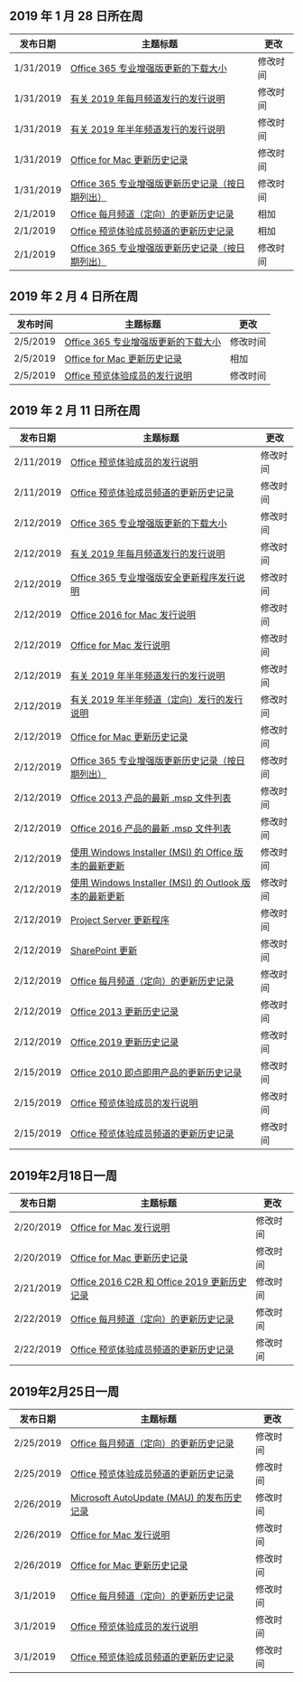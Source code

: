 <!-- This file is generated automatically each week. Changes made to this file will be overwritten.-->




## <a name="week-of-january-28-2019"></a>2019 年 1 月 28 日所在周


| 发布日期 |主题标题 | 更改 |
|------|------------|--------|
| 1/31/2019 | [Office 365 专业增强版更新的下载大小](/OfficeUpdates/download-sizes-office365-proplus-updates) | 修改时间 |
| 1/31/2019 | [有关 2019 年每月频道发行的发行说明](/OfficeUpdates/monthly-channel-2019) | 修改时间 |
| 1/31/2019 | [有关 2019 年半年频道发行的发行说明](/OfficeUpdates/semi-annual-channel-2019) | 修改时间 |
| 1/31/2019 | [Office for Mac 更新历史记录](/OfficeUpdates/update-history-office-for-mac) | 修改时间 |
| 1/31/2019 | [Office 365 专业增强版更新历史记录（按日期列出）](/OfficeUpdates/update-history-office365-proplus-by-date) | 修改时间 |
| 2/1/2019 | [Office 每月频道（定向）的更新历史记录](/OfficeUpdates/update-history-monthly-channel-targeted) | 相加 |
| 2/1/2019 | [Office 预览体验成员频道的更新历史记录](/OfficeUpdates/update-history-office-insider) | 相加 |
| 2/1/2019 | [Office 365 专业增强版更新历史记录（按日期列出）](/OfficeUpdates/update-history-office365-proplus-by-date) | 修改时间 |


## <a name="week-of-february-04-2019"></a>2019 年 2 月 4 日所在周


| 发布时间 |主题标题 | 更改 |
|------|------------|--------|
| 2/5/2019 | [Office 365 专业增强版更新的下载大小](/OfficeUpdates/download-sizes-office365-proplus-updates) | 修改时间 |
| 2/5/2019 | [Office for Mac 更新历史记录](/OfficeUpdates/release-notes-office-insider) | 相加 |
| 2/5/2019 | [Office 预览体验成员的发行说明](/OfficeUpdates/release-notes-office-insider) | 修改时间 |


## <a name="week-of-february-11-2019"></a>2019 年 2 月 11 日所在周


| 发布日期 |主题标题 | 更改 |
|------|------------|--------|
| 2/11/2019 | [Office 预览体验成员的发行说明](/OfficeUpdates/release-notes-office-insider) | 修改时间 |
| 2/11/2019 | [Office 预览体验成员频道的更新历史记录](/OfficeUpdates/update-history-office-insider) | 修改时间 |
| 2/12/2019 | [Office 365 专业增强版更新的下载大小](/OfficeUpdates/download-sizes-office365-proplus-updates) | 修改时间 |
| 2/12/2019 | [有关 2019 年每月频道发行的发行说明](/OfficeUpdates/monthly-channel-2019) | 修改时间 |
| 2/12/2019 | [Office 365 专业增强版安全更新程序发行说明](/OfficeUpdates/office365-proplus-security-updates) | 修改时间 |
| 2/12/2019 | [Office 2016 for Mac 发行说明](/OfficeUpdates/release-notes-office-2016-mac) | 修改时间 |
| 2/12/2019 | [Office for Mac 发行说明](/OfficeUpdates/release-notes-office-for-mac) | 修改时间 |
| 2/12/2019 | [有关 2019 年半年频道发行的发行说明](/OfficeUpdates/semi-annual-channel-2019) | 修改时间 |
| 2/12/2019 | [有关 2019 年半年频道（定向）发行的发行说明](/OfficeUpdates/semi-annual-channel-targeted-2019) | 修改时间 |
| 2/12/2019 | [Office for Mac 更新历史记录](/OfficeUpdates/update-history-office-for-mac) | 修改时间 |
| 2/12/2019 | [Office 365 专业增强版更新历史记录（按日期列出）](/OfficeUpdates/update-history-office365-proplus-by-date) | 修改时间 |
| 2/12/2019 | [Office 2013 产品的最新 .msp 文件列表](/OfficeUpdates/msp-files-office-2013) | 修改时间 |
| 2/12/2019 | [Office 2016 产品的最新 .msp 文件列表](/OfficeUpdates/msp-files-office-2016) | 修改时间 |
| 2/12/2019 | [使用 Windows Installer (MSI) 的 Office 版本的最新更新](/OfficeUpdates/office-updates-msi) | 修改时间 |
| 2/12/2019 | [使用 Windows Installer (MSI) 的 Outlook 版本的最新更新](/OfficeUpdates/outlook-updates-msi) | 修改时间 |
| 2/12/2019 | [Project Server 更新程序](/OfficeUpdates/project-server-updates) | 修改时间 |
| 2/12/2019 | [SharePoint 更新](/OfficeUpdates/sharepoint-updates) | 修改时间 |
| 2/12/2019 | [Office 每月频道（定向）的更新历史记录](/OfficeUpdates/update-history-monthly-channel-targeted) | 修改时间 |
| 2/12/2019 | [Office 2013 更新历史记录](/OfficeUpdates/update-history-office-2013) | 修改时间 |
| 2/12/2019 | [Office 2019 更新历史记录](/OfficeUpdates/update-history-office-2019) | 修改时间 |
| 2/15/2019 | [Office 2010 即点即用产品的更新历史记录](/OfficeUpdates/update-history-office-2010-click-to-run) | 修改时间 |
| 2/15/2019 | [Office 预览体验成员的发行说明](/OfficeUpdates/release-notes-office-insider) | 修改时间 |
| 2/15/2019 | [Office 预览体验成员频道的更新历史记录](/OfficeUpdates/update-history-office-insider) | 修改时间 |


## <a name="week-of-february-18-2019"></a>2019年2月18日一周


| 发布日期 |主题标题 | 更改 |
|------|------------|--------|
| 2/20/2019 | [Office for Mac 发行说明](/OfficeUpdates/release-notes-office-for-mac) | 修改时间 |
| 2/20/2019 | [Office for Mac 更新历史记录](/OfficeUpdates/update-history-office-for-mac) | 修改时间 |
| 2/21/2019 | [Office 2016 C2R 和 Office 2019 更新历史记录](/OfficeUpdates/update-history-office-2019) | 修改时间 |
| 2/22/2019 | [Office 每月频道（定向）的更新历史记录](/OfficeUpdates/update-history-monthly-channel-targeted) | 修改时间 |
| 2/22/2019 | [Office 预览体验成员频道的更新历史记录](/OfficeUpdates/update-history-office-insider) | 修改时间 |


## <a name="week-of-february-25-2019"></a>2019年2月25日一周


| 发布日期 |主题标题 | 更改 |
|------|------------|--------|
| 2/25/2019 | [Office 每月频道（定向）的更新历史记录](/OfficeUpdates/update-history-monthly-channel-targeted) | 修改时间 |
| 2/25/2019 | [Office 预览体验成员频道的更新历史记录](/OfficeUpdates/update-history-office-insider) | 修改时间 |
| 2/26/2019 | [Microsoft AutoUpdate (MAU) 的发布历史记录](/OfficeUpdates/release-history-microsoft-autoupdate) | 修改时间 |
| 2/26/2019 | [Office for Mac 发行说明](/OfficeUpdates/release-notes-office-for-mac) | 修改时间 |
| 2/26/2019 | [Office for Mac 更新历史记录](/OfficeUpdates/update-history-office-for-mac) | 修改时间 |
| 3/1/2019 | [Office 每月频道（定向）的更新历史记录](/OfficeUpdates/update-history-monthly-channel-targeted) | 修改时间 |
| 3/1/2019 | [Office 预览体验成员的发行说明](/OfficeUpdates/release-notes-office-insider) | 修改时间 |
| 3/1/2019 | [Office 预览体验成员频道的更新历史记录](/OfficeUpdates/update-history-office-insider) | 修改时间 |
